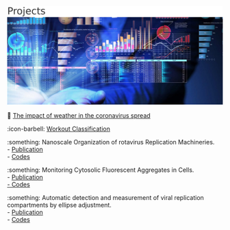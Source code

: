 ![](image/data-analytics-trimmed-650.png)

 :sunrise: [The impact of weather in the coronavirus spread](https://nbviewer.jupyter.org/github/Yasel-Garces/The-impact-of-weather-in-the-coronavirus-spread/blob/master/Has%20the%20weather%20an%20impact%20on%20the%20spread%20of%20the%20coronavirus%3F.ipynb)

:icon-barbell: [Workout Classification](Workout-Classification/blob/master/Workout%20Classification.ipynb)

:something: Nanoscale Organization of rotavirus Replication Machineries.    
	- [Publication](https://elifesciences.org/articles/42906)     
	- [Codes](https://github.com/Yasel-Garces/Nanoscale_organization_of_rotavirus_replication_machineries)

:something: Monitoring Cytosolic Fluorescent Aggregates in Cells.     
	- [Publication](https://github.com/Yasel-Garces/Monitoring-Cytosolic-Fluorescent-Aggregates-in-Cells)    
[	- Codes](https://www.biorxiv.org/content/10.1101/177139v1.full.pdf)

:something: Automatic detection and measurement of viral replication compartments by ellipse adjustment.    
	- [Publication](https://www.nature.com/articles/srep36505)     
	- [Codes](https://github.com/Yasel-Garces/MatlabCodes_Automatic_Detection_and_Measurement_of_Viral_Replication_Compartments_By_Ellipse_Adjustm)
 
